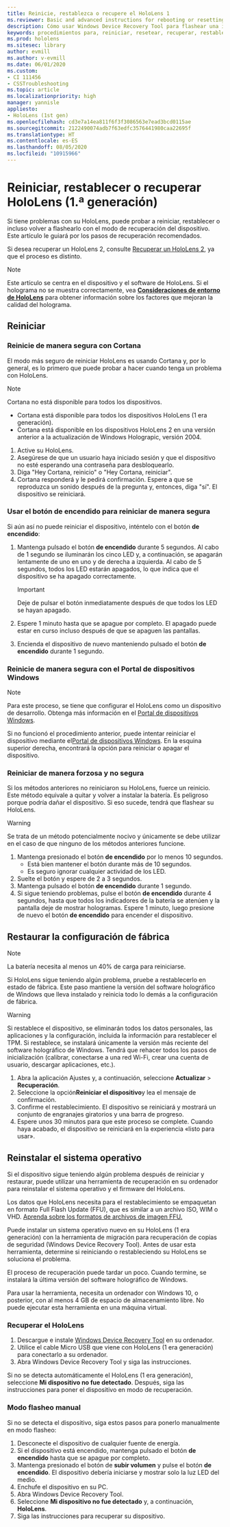```yaml
---
title: Reinicie, restablezca o recupere el HoloLens 1
ms.reviewer: Basic and advanced instructions for rebooting or resetting your HoloLens.
description: Cómo usar Windows Device Recovery Tool para flashear una imagen a HoloLens 1 era generación.
keywords: procedimientos para, reiniciar, resetear, recuperar, restablecimiento completo, restablecimiento parcial, ciclo de energía, HoloLens, apagar, wdrt, Windows Device Recovery Tool
ms.prod: hololens
ms.sitesec: library
author: evmill
ms.author: v-evmill
ms.date: 06/01/2020
ms.custom:
- CI 111456
- CSSTroubleshooting
ms.topic: article
ms.localizationpriority: high
manager: yannisle
appliesto:
- HoloLens (1st gen)
ms.openlocfilehash: cd3e7a14ea811f6f3f3086563e7ead3bcd0115ae
ms.sourcegitcommit: 2122490074adb7f63edfc3576441980caa22695f
ms.translationtype: HT
ms.contentlocale: es-ES
ms.lasthandoff: 08/05/2020
ms.locfileid: "10915966"
---
```

# Reiniciar, restablecer o recuperar HoloLens (1.ª generación)

Si tiene problemas con su HoloLens, puede probar a reiniciar, restablecer o incluso volver a flashearlo con el modo de recuperación del dispositivo. Este artículo le guiará por los pasos de recuperación recomendados.

Si desea recuperar un HoloLens 2, consulte [Recuperar un HoloLens 2](https://docs.microsoft.com/hololens/hololens-recovery), ya que el proceso es distinto.

> [!NOTE]
> Este artículo se centra en el dispositivo y el software de HoloLens. Si el holograma no se muestra correctamente, vea **[Consideraciones de entorno de HoloLens](hololens-environment-considerations.md)** para obtener información sobre los factores que mejoran la calidad del holograma.

## Reiniciar

### Reinicie de manera segura con Cortana

El modo más seguro de reiniciar HoloLens es usando Cortana y, por lo general, es lo primero que puede probar a hacer cuando tenga un problema con HoloLens.

> [!NOTE] 
> Cortana no está disponible para todos los dispositivos.
> - Cortana está disponible para todos los dispositivos HoloLens (1 era generación). 
> - Cortana está disponible en los dispositivos HoloLens 2 en una versión anterior a la actualización de Windows Holograpic, versión 2004.

1. Active su HoloLens.
1. Asegúrese de que un usuario haya iniciado sesión y que el dispositivo no esté esperando una contraseña para desbloquearlo.
2. Diga "Hey Cortana, reinicio" o "Hey Cortana, reiniciar".
3. Cortana responderá y le pedirá confirmación. Espere a que se reproduzca un sonido después de la pregunta y, entonces, diga "sí". El dispositivo se reiniciará.

### Usar el botón de encendido para reiniciar de manera segura

Si aún así no puede reiniciar el dispositivo, inténtelo con el botón **de encendido**:

1. Mantenga pulsado el botón **de encendido** durante 5 segundos. Al cabo de 1 segundo se iluminarán los cinco LED y, a continuación, se apagarán lentamente de uno en uno y de derecha a izquierda. Al cabo de 5 segundos, todos los LED estarán apagados, lo que indica que el dispositivo se ha apagado correctamente.
      
   > [!IMPORTANT]
   > Deje de pulsar el botón inmediatamente después de que todos los LED se hayan apagado.
1. Espere 1 minuto hasta que se apague por completo. El apagado puede estar en curso incluso después de que se apaguen las pantallas.
2. Encienda el dispositivo de nuevo manteniendo pulsado el botón **de encendido** durante 1 segundo.

### Reinicie de manera segura con el Portal de dispositivos Windows

> [!NOTE]
> Para este proceso, se tiene que configurar el HoloLens como un dispositivo de desarrollo. Obtenga más información en el [Portal de dispositivos Windows](https://docs.microsoft.com/windows/mixed-reality/using-the-windows-device-portal).

Si no funcionó el procedimiento anterior, puede intentar reiniciar el dispositivo mediante el[Portal de dispositivos Windows](https://docs.microsoft.com/windows/mixed-reality/using-the-windows-device-portal). En la esquina superior derecha, encontrará la opción para reiniciar o apagar el dispositivo.

### Reiniciar de manera forzosa y no segura

Si los métodos anteriores no reiniciaron su HoloLens, fuerce un reinicio. Este método equivale a quitar y volver a instalar la batería. Es peligroso porque podría dañar el dispositivo. Si eso sucede, tendrá que flashear su HoloLens.  

> [!WARNING]
> Se trata de un método potencialmente nocivo y únicamente se debe utilizar en el caso de que ninguno de los métodos anteriores funcione.

1. Mantenga presionado el botón **de encendido** por lo menos 10 segundos.
   - Está bien mantener el botón durante más de 10 segundos.
   - Es seguro ignorar cualquier actividad de los LED.
1. Suelte el botón y espere de 2 a 3 segundos.
1. Mantenga pulsado el botón **de encendido** durante 1 segundo.
1. Si sigue teniendo problemas, pulse el botón **de encendido** durante 4 segundos, hasta que todos los indicadores de la batería se atenúen y la pantalla deje de mostrar hologramas. Espere 1 minuto, luego presione de nuevo el botón **de encendido** para encender el dispositivo.

## Restaurar la configuración de fábrica

> [!NOTE]
> La batería necesita al menos un 40% de carga para reiniciarse.

Si HoloLens sigue teniendo algún problema, pruebe a restablecerlo en estado de fábrica. Este paso mantiene la versión del software holográfico de Windows que lleva instalado y reinicia todo lo demás a la configuración de fábrica.

>[!WARNING]
> Si restablece el dispositivo, se eliminarán todos los datos personales, las aplicaciones y la configuración, incluida la información para restablecer el TPM. Si restablece, se instalará únicamente la versión más reciente del software holográfico de Windows. Tendrá que rehacer todos los pasos de inicialización (calibrar, conectarse a una red Wi-Fi, crear una cuenta de usuario, descargar aplicaciones, etc.).

1. Abra la aplicación Ajustes y, a continuación, seleccione **Actualizar** > **Recuperación**.
1. Seleccione la opción**Reiniciar el dispositivo**y lea el mensaje de confirmación.
1. Confirme el restablecimiento. El dispositivo se reiniciará y mostrará un conjunto de engranajes giratorios y una barra de progreso.
1. Espere unos 30 minutos para que este proceso se complete. Cuando haya acabado, el dispositivo se reiniciará en la experiencia «listo para usar».

## Reinstalar el sistema operativo

Si el dispositivo sigue teniendo algún problema después de reiniciar y restaurar, puede utilizar una herramienta de recuperación en su ordenador para reinstalar el sistema operativo y el firmware del HoloLens.  

Los datos que HoloLens necesita para el restablecimiento se empaquetan en formato Full Flash Update (FFU), que es similar a un archivo ISO, WIM o VHD. [Aprenda sobre los formatos de archivos de imagen FFU.](https://docs.microsoft.com/windows-hardware/manufacture/desktop/wim-vs-ffu-image-file-formats)

Puede instalar un sistema operativo nuevo en su HoloLens (1 era generación) con la herramienta de migración para recuperación de copias de seguridad (Windows Device Recovery Tool). Antes de usar esta herramienta, determine si reiniciando o restableciendo su HoloLens se soluciona el problema.

El proceso de recuperación puede tardar un poco. Cuando termine, se instalará la última versión del software holográfico de Windows.

Para usar la herramienta, necesita un ordenador con Windows 10, o posterior, con al menos 4 GB de espacio de almacenamiento libre. No puede ejecutar esta herramienta en una máquina virtual.

### Recuperar el HoloLens

1. Descargue e instale [Windows Device Recovery Tool](https://support.microsoft.com/help/12379/windows-10-mobile-device-recovery-tool-faq) en su ordenador.
1. Utilice el cable Micro USB que viene con HoloLens (1 era generación) para conectarlo a su ordenador.
1. Abra Windows Device Recovery Tool y siga las instrucciones.

Si no se detecta automáticamente el HoloLens (1 era generación), seleccione **Mi dispositivo no fue detectado**. Después, siga las instrucciones para poner el dispositivo en modo de recuperación.

### Modo flasheo manual

Si no se detecta el dispositivo, siga estos pasos para ponerlo manualmente en modo flasheo:

1. Desconecte el dispositivo de cualquier fuente de energía.
1. Si el dispositivo está encendido, mantenga pulsado el botón **de encendido** hasta que se apague por completo.
2. Mantenga presionado el botón de **subir volumen** y pulse el botón **de encendido**. El dispositivo debería iniciarse y mostrar solo la luz LED del medio.
3. Enchufe el dispositivo en su PC.
4. Abra Windows Device Recovery Tool.
5. Seleccione **Mi dispositivo no fue detectado** y, a continuación, **HoloLens**. 
6. Siga las instrucciones para recuperar su dispositivo.
